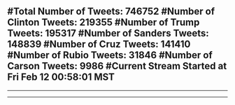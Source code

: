 #Total Number of Tweets: 746752 
#Number of Clinton Tweets: 219355
#Number of Trump Tweets: 195317
#Number of Sanders Tweets: 148839
#Number of Cruz Tweets: 141410
#Number of Rubio Tweets: 31846
#Number of Carson Tweets: 9986
#Current Stream Started at Fri Feb 12 00:58:01 MST
---
---
---
